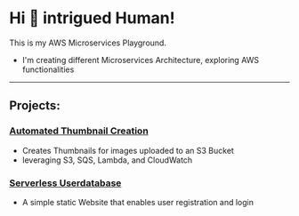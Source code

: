 # Hi :wave: intrigued Human!

This is my AWS Microservices Playground.

- I'm creating different Microservices Architecture, exploring AWS functionalities

---

## Projects:

### [Automated Thumbnail Creation](./automatedThumbnails-s3-sqs-lambda/README.md)
- Creates Thumbnails for images uploaded to an S3 Bucket
- leveraging S3, SQS, Lambda, and CloudWatch

### [Serverless Userdatabase](./serverless-userdb/README.md)
- A simple static Website that enables user registration and login

<!-- ### [](.md)
-  -->